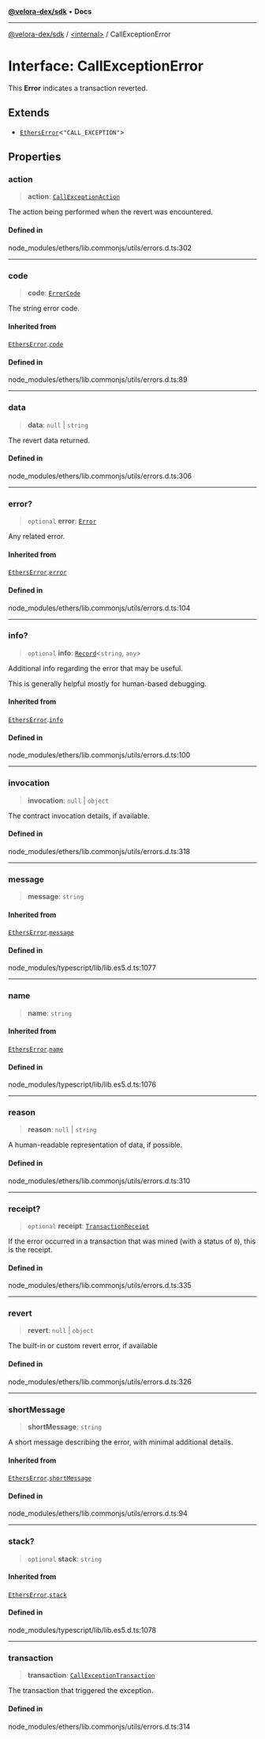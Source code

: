 [**@velora-dex/sdk**](../../README.md) • **Docs**

***

[@velora-dex/sdk](../../globals.md) / [\<internal\>](../README.md) / CallExceptionError

# Interface: CallExceptionError

This **Error** indicates a transaction reverted.

## Extends

- [`EthersError`](EthersError.md)\<`"CALL_EXCEPTION"`\>

## Properties

### action

> **action**: [`CallExceptionAction`](../type-aliases/CallExceptionAction.md)

The action being performed when the revert was encountered.

#### Defined in

node\_modules/ethers/lib.commonjs/utils/errors.d.ts:302

***

### code

> **code**: [`ErrorCode`](../type-aliases/ErrorCode.md)

The string error code.

#### Inherited from

[`EthersError`](EthersError.md).[`code`](EthersError.md#code)

#### Defined in

node\_modules/ethers/lib.commonjs/utils/errors.d.ts:89

***

### data

> **data**: `null` \| `string`

The revert data returned.

#### Defined in

node\_modules/ethers/lib.commonjs/utils/errors.d.ts:306

***

### error?

> `optional` **error**: [`Error`](Error.md)

Any related error.

#### Inherited from

[`EthersError`](EthersError.md).[`error`](EthersError.md#error)

#### Defined in

node\_modules/ethers/lib.commonjs/utils/errors.d.ts:104

***

### info?

> `optional` **info**: [`Record`](../type-aliases/Record.md)\<`string`, `any`\>

Additional info regarding the error that may be useful.

 This is generally helpful mostly for human-based debugging.

#### Inherited from

[`EthersError`](EthersError.md).[`info`](EthersError.md#info)

#### Defined in

node\_modules/ethers/lib.commonjs/utils/errors.d.ts:100

***

### invocation

> **invocation**: `null` \| `object`

The contract invocation details, if available.

#### Defined in

node\_modules/ethers/lib.commonjs/utils/errors.d.ts:318

***

### message

> **message**: `string`

#### Inherited from

[`EthersError`](EthersError.md).[`message`](EthersError.md#message)

#### Defined in

node\_modules/typescript/lib/lib.es5.d.ts:1077

***

### name

> **name**: `string`

#### Inherited from

[`EthersError`](EthersError.md).[`name`](EthersError.md#name)

#### Defined in

node\_modules/typescript/lib/lib.es5.d.ts:1076

***

### reason

> **reason**: `null` \| `string`

A human-readable representation of data, if possible.

#### Defined in

node\_modules/ethers/lib.commonjs/utils/errors.d.ts:310

***

### receipt?

> `optional` **receipt**: [`TransactionReceipt`](../classes/TransactionReceipt.md)

If the error occurred in a transaction that was mined
 (with a status of ``0``), this is the receipt.

#### Defined in

node\_modules/ethers/lib.commonjs/utils/errors.d.ts:335

***

### revert

> **revert**: `null` \| `object`

The built-in or custom revert error, if available

#### Defined in

node\_modules/ethers/lib.commonjs/utils/errors.d.ts:326

***

### shortMessage

> **shortMessage**: `string`

A short message describing the error, with minimal additional
 details.

#### Inherited from

[`EthersError`](EthersError.md).[`shortMessage`](EthersError.md#shortmessage)

#### Defined in

node\_modules/ethers/lib.commonjs/utils/errors.d.ts:94

***

### stack?

> `optional` **stack**: `string`

#### Inherited from

[`EthersError`](EthersError.md).[`stack`](EthersError.md#stack)

#### Defined in

node\_modules/typescript/lib/lib.es5.d.ts:1078

***

### transaction

> **transaction**: [`CallExceptionTransaction`](../type-aliases/CallExceptionTransaction.md)

The transaction that triggered the exception.

#### Defined in

node\_modules/ethers/lib.commonjs/utils/errors.d.ts:314
